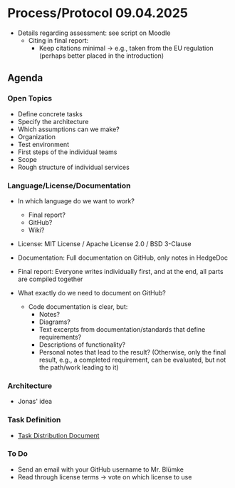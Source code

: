 # Process/Protocol 09.04.2025

- Details regarding assessment: see script on Moodle
  - Citing in final report:
    - Keep citations minimal → e.g., taken from the EU regulation (perhaps better placed in the introduction)

## Agenda

### Open Topics
- Define concrete tasks
- Specify the architecture
- Which assumptions can we make?
- Organization
- Test environment
- First steps of the individual teams
- Scope
- Rough structure of individual services

### Language/License/Documentation
- In which language do we want to work?
  - Final report?
  - GitHub?
  - Wiki?
- License: MIT License / Apache License 2.0 / BSD 3-Clause
- Documentation: Full documentation on GitHub, only notes in HedgeDoc
- Final report: Everyone writes individually first, and at the end, all parts are compiled together

- What exactly do we need to document on GitHub?
  - Code documentation is clear, but:
    - Notes?
    - Diagrams?
    - Text excerpts from documentation/standards that define requirements?
    - Descriptions of functionality?
    - Personal notes that lead to the result? 
      (Otherwise, only the final result, e.g., a completed requirement, can be evaluated, but not the path/work leading to it)

### Architecture
- Jonas' idea

### Task Definition
- [Task Distribution Document](https://md.s0ck.de/Aufgabenverteilung?both)

### To Do
- Send an email with your GitHub username to Mr. Blümke
- Read through license terms → vote on which license to use

